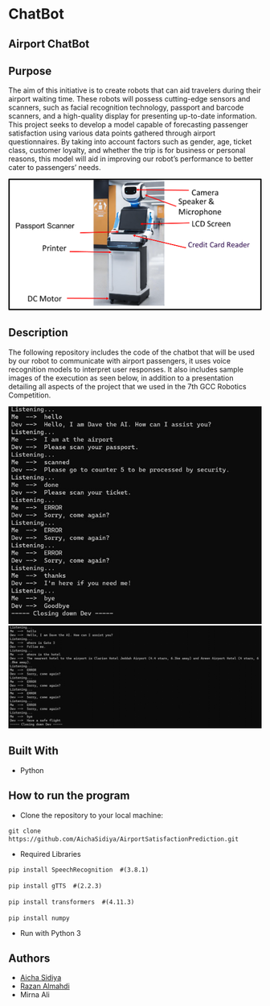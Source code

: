 # ChatBot
## Airport ChatBot

<!--Title-->
## Purpose
<!--Purpose of the project-->
The aim of this initiative is to create robots that can aid travelers during their airport waiting
time. These robots will possess cutting-edge sensors and scanners, such as facial recognition
technology, passport and barcode scanners, and a high-quality display for presenting up-to-date information. This project seeks to develop a model capable of forecasting passenger satisfaction using
various data points gathered through airport questionnaires. By taking into account factors
such as gender, age, ticket class, customer loyalty, and whether the trip is for business or
personal reasons, this model will aid in improving our robot’s performance to better cater to
passengers’ needs.

<img src="https://github.com/AichaSidiya/ChatBot/blob/main/robot%20composition.png"/>

<!--Header 2 description of the project-->
## Description

The following repository includes the code of the chatbot that will be used by our robot to communicate with airport passengers, it uses voice recognition models to interpret user responses. It also includes sample images of the execution as seen below, in addition to a presentation detailing all aspects of the project that we used in the 7th GCC Robotics Competition.  

<img src="https://github.com/AichaSidiya/ChatBot/blob/main/Execution%201.jpg"/>
<img src="https://github.com/AichaSidiya/ChatBot/blob/main/Execution%202.png"/>

## Built With
* Python

<!--Header 3 installation and launching the project-->
## How to run the program
* Clone the repository to your local machine:
```
git clone https://github.com/AichaSidiya/AirportSatisfactionPrediction.git
```

* Required Libraries

```
pip install SpeechRecognition  #(3.8.1)

pip install gTTS  #(2.2.3)

pip install transformers  #(4.11.3)

pip install numpy

```

* Run with Python 3


## Authors
<!-- The contributors to the project-->
* [Aicha Sidiya](https://github.com/AichaSidiya)
* [Razan Almahdi](https://github.com/RazanAlmahdi)
* Mirna Ali
